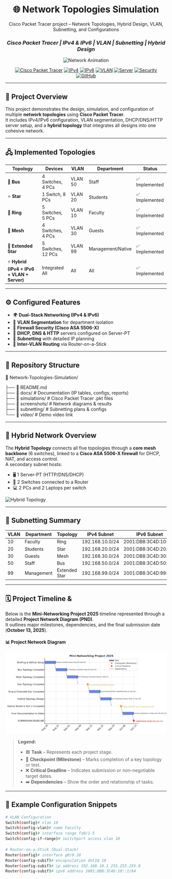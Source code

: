 <div align="center">

# 🌐 **Network Topologies Simulation**
Cisco Packet Tracer project – Network Topologies, Hybrid Design, VLAN, Subnetting, and Configurations  
### *Cisco Packet Tracer | IPv4 & IPv6 | VLAN | Subnetting | Hybrid Design*

![Network Animation](https://user-images.githubusercontent.com/74316400/216833854-f9a1e1d2-5481-46e3-89f2-12b2a0a6a65c.gif)

[![Cisco Packet Tracer](https://img.shields.io/badge/Cisco-Packet%20Tracer-blue?logo=cisco&logoColor=white)]()
[![IPv4](https://img.shields.io/badge/IPv4-Configured-brightgreen)]()
[![IPv6](https://img.shields.io/badge/IPv6-Dual--Stack-orange)]()
[![VLAN](https://img.shields.io/badge/VLAN-Segmented-yellow)]()
[![Server](https://img.shields.io/badge/Server-DHCP%2FDNS%2FHTTP-lightblue)]()
[![Security](https://img.shields.io/badge/Security-Firewall%20%26%20Access%20Control-red)]()
[![GitHub](https://img.shields.io/badge/Repository-Active-success)]()

</div>

---

## 📌 **Project Overview**

This project demonstrates the design, simulation, and configuration of multiple **network topologies** using **Cisco Packet Tracer**.  
It includes IPv4/IPv6 configuration, VLAN segmentation, DHCP/DNS/HTTP server setup, and a **hybrid topology** that integrates all designs into one cohesive network.

---

## 🖧 **Implemented Topologies**

| Topology | Devices | VLAN | Department | Status |
|-----------|----------|-------|-------------|--------|
| 🚌 **Bus** | 4 Switches, 4 PCs | VLAN 50 | Staff | ✅ Implemented |
| ⭐ **Star** | 1 Switch, 8 PCs | VLAN 20 | Students | ✅ Implemented |
| 🔄 **Ring** | 5 Switches, 5 PCs | VLAN 10 | Faculty | ✅ Implemented |
| 🔗 **Mesh** | 4 Switches, 4 PCs | VLAN 30 | Guests | ✅ Implemented |
| 🌟 **Extended Star** | 5 Switches, 12 PCs | VLAN 99 | Management/Native | ✅ Implemented |
| ⚡ **Hybrid (IPv4 + IPv6 + VLAN + Server)** | Integrated All | All | All | ✅ Implemented |

---

## ⚙️ **Configured Features**

- 🌍 **Dual-Stack Networking (IPv4 & IPv6)**
- 🧱 **VLAN Segmentation** for department isolation
- 🔐 **Firewall Security (Cisco ASA 5506-X)**
- 🧩 **DHCP, DNS & HTTP** servers configured on Server-PT
- 🧠 **Subnetting** with detailed IP planning
- 🧮 **Inter-VLAN Routing** via Router-on-a-Stick

---

## 🌈 **Repository Structure**

📁 Network-Topologies-Simulation/

├── 📄 README.md  
├── 📁 docs/  # Documentation (IP tables, configs, reports)  
├── 📁 simulations/ # Cisco Packet Tracer .pkt files  
├── 📁 screenshots/ # Network diagrams & results  
├── 📁 subnetting/  # Subnetting plans & configs  
└── 📁 video/       # Demo video link  

---

## 🧩 **Hybrid Network Overview**

The **Hybrid Topology** connects all five topologies through a **core mesh backbone** (6 switches), linked to a **Cisco ASA 5506-X firewall** for DHCP, NAT, and access control.  
A secondary subnet hosts:
- 🖥️ 1 Server-PT (HTTP/DNS/DHCP)
- 🧠 2 Switches connected to a Router
- 💻 2 PCs and 2 Laptops per switch

![Hybrid Topology](./screenshots/hybrid_topology.png)

---

## 🧮 **Subnetting Summary**

| VLAN | Department | Topology | IPv4 Subnet | IPv6 Subnet | Devices |
|------|-------------|-----------|--------------|--------------|----------|
| 10 | Faculty | Ring | 192.168.10.0/24 | 2001:DB8:3C4D:10::/64 | 5 |
| 20 | Students | Star | 192.168.20.0/24 | 2001:DB8:3C4D:20::/64 | 8 |
| 30 | Guests | Mesh | 192.168.30.0/24 | 2001:DB8:3C4D:30::/64 | 4 |
| 50 | Staff | Bus | 192.168.50.0/24 | 2001:DB8:3C4D:50::/64 | 4 |
| 99 | Management | Extended Star | 192.168.99.0/24 | 2001:DB8:3C4D:99::/64 | 12 |

---

## 🗓️ **Project Timeline &**

Below is the **Mini-Networking Project 2025** timeline represented through a detailed **Project Network Diagram (PND)**.  
It outlines major milestones, dependencies, and the final submission date (**October 13, 2025**).

#### 📊 Project Network Diagram
![Mini-Networking Project 2025 PND](./screenshots/4e0e5b53-3cbd-4ad8-95bf-3144c6295a57.jpg)

> **Legend:**
> - 🟦 **Task** – Represents each project stage.  
> - 🔶 **Checkpoint (Milestone)** – Marks completion of a key topology or test.  
> - ❌ **Critical Deadline** – Indicates submission or non-negotiable target dates.  
> - ➡️ **Dependencies** – Show the order and relationship of tasks.

---

## 💾 **Example Configuration Snippets**

```bash
# VLAN Configuration
Switch(config)# vlan 10
Switch(config-vlan)# name Faculty
Switch(config)# interface range fa0/1-5
Switch(config-if-range)# switchport access vlan 10

# Router-on-a-Stick (Dual-Stack)
Router(config)# interface g0/0.10
Router(config-subif)# encapsulation dot1Q 10
Router(config-subif)# ip address 192.168.10.1 255.255.255.0
Router(config-subif)# ipv6 address 2001:DB8:3C4D:10::1/64

